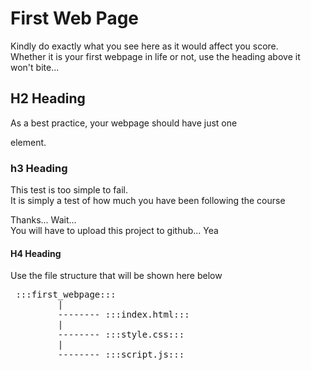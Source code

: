 <!doctype html>
<html>
    <h1>First Web Page</h1>
    <p>
        Kindly do exactly what you see here as it would affect you score.<br>
     Whether it is your first webpage in life or not, use the heading above it won't bite...
    </p>
    <h2> H2 Heading</h2>
    <p>
        As a best practice, your webpage should have just one<br>
        <p> element.</p>
    </p>
    <h3>
        h3 Heading
    </h3>
    <p>
        This test is too simple to fail.
    <br>
        It is simply a test of how much you have been following the course
    </p>
    <p>
        Thanks... Wait...
    <br>
        You will have to upload this project to github... Yea
    </p>
    <h4>
        H4 Heading 
    </h4>
    <p>
        Use the file structure that will be shown here below
    <br>
    <pre> :::first_webpage::: 
        &nbsp;|
        &nbsp;-------- :::index.html:::
        &nbsp;|
        &nbsp;-------- :::style.css:::
        &nbsp;|
        &nbsp;-------- :::script.js:::
    </pre>   
        
</html>
